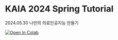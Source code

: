 # KAIA 2024 Spring Tutorial
2024.05.30 나만의 의료인공지능 만들기

<a target="_blank" href="https://colab.research.google.com/github/starmpcc/KAIA-LLM-FT-2024/blob/main/KAIA_LLM_FT.ipynb">
  <img src="https://colab.research.google.com/assets/colab-badge.svg" alt="Open In Colab"/>
</a>
